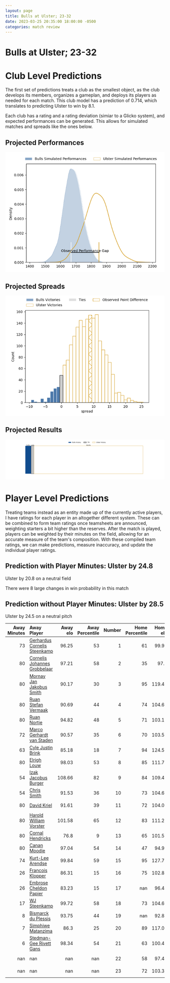 ```yaml
---  
layout: page  
title: Bulls at Ulster; 23-32  
date: 2023-03-25 20:35:00 18:00:00 -0500  
categories: match review  
---
```

# Bulls at Ulster; 23-32

# Club Level Predictions


The first set of predictions treats a club as the smallest object, as the club develops its members, organizes a gameplan, and deploys its players as needed for each match. This club model has a prediction of 0.714, which translates to predicting Ulster to win by 8.1.

Each club has a rating and a rating deviation (simiar to a Glicko system), and expected performances can be generated. This allows for simulated matches and spreads like the ones below.
## Projected Performances


![Projected Performances](plots/performances_2023-03-25-Ulster-Bulls.png)
## Projected Spreads


![Projected Spreads](plots/spreads_2023-03-25-Ulster-Bulls.png)
## Projected Results


![Projected Results](plots/resultbar_2023-03-25-Ulster-Bulls.png)
# Player Level Predictions


Treating teams instead as an entity made up of the currently active players, I have ratings for each player in an altogether different system. These can be combined to form team ratings once teamsheets are announced, weighting starters a bit higher than the reserves. After the match is played, players can be weighted by their minutes on the field, allowing for an accurate measure of the team's composition. With these compiled team ratings, we can make predictions, measure inaccuracy, and update the individual player ratings.
## Prediction with Player Minutes: Ulster by 24.8


Ulster by 20.8 on a neutral field

There were 8 large changes in win probability in this match
## Prediction without Player Minutes: Ulster by 28.5


Ulster by 24.5 on a neutral pitch



|   Away Minutes | Away Player                                                                            |   Away elo |   Away Percentile |   Number |   Home Percentile |   Home elo | Home Player                                                                 |   Home Minutes |
|---------------:|:---------------------------------------------------------------------------------------|-----------:|------------------:|---------:|------------------:|-----------:|:----------------------------------------------------------------------------|---------------:|
|             73 | [Gerhardus Cornelis Steenkamp](..//playerfiles//GerhardusCornelisSteenkamp_cleaned.md) |      96.25 |                53 |        1 |                61 |      99.94 | [Andrew Warwick](..//playerfiles//AndrewWarwick_cleaned.md)                 |             49 |
|             80 | [Cornelis Johannes Grobbelaar](..//playerfiles//CornelisJohannesGrobbelaar_cleaned.md) |      97.21 |                58 |        2 |                35 |      97.8  | [Tom Stewart](..//playerfiles//TomStewart_cleaned.md)                       |             77 |
|             80 | [Mornay Jan Jakobus Smith](..//playerfiles//MornayJanJakobusSmith_cleaned.md)          |      90.17 |                30 |        3 |                95 |     119.42 | [Jeffery To'omaga-Allen](..//playerfiles//JefferyTo'omaga-Allen_cleaned.md) |             61 |
|             80 | [Ruan Stefan Vermaak](..//playerfiles//RuanStefanVermaak_cleaned.md)                   |      90.69 |                44 |        4 |                74 |     104.68 | [Kieran Treadwell](..//playerfiles//KieranTreadwell_cleaned.md)             |             61 |
|             80 | [Ruan Nortje](..//playerfiles//RuanNortje_cleaned.md)                                  |      94.82 |                48 |        5 |                71 |     103.15 | [Sam Carter](..//playerfiles//SamCarter_cleaned.md)                         |             50 |
|             72 | [Marco Gerhardt van Staden](..//playerfiles//MarcoGerhardtvanStaden_cleaned.md)        |      90.57 |                35 |        6 |                70 |     103.56 | [David McCann](..//playerfiles//DavidMcCann_cleaned.md)                     |             61 |
|             63 | [Cyle Justin Brink](..//playerfiles//CyleJustinBrink_cleaned.md)                       |      85.18 |                18 |        7 |                94 |     124.52 | [Nick Timoney](..//playerfiles//NickTimoney_cleaned.md)                     |             80 |
|             80 | [Elrigh Louw](..//playerfiles//ElrighLouw_cleaned.md)                                  |      98.03 |                53 |        8 |                85 |     111.73 | [Duane Vermeulen](..//playerfiles//DuaneVermeulen_cleaned.md)               |             80 |
|             54 | [Izak Jacobus Burger](..//playerfiles//IzakJacobusBurger_cleaned.md)                   |     108.66 |                82 |        9 |                84 |     109.49 | [Nathan Doak](..//playerfiles//NathanDoak_cleaned.md)                       |             77 |
|             54 | [Chris Smith](..//playerfiles//ChrisSmith_cleaned.md)                                  |      91.53 |                36 |       10 |                73 |     104.62 | [Billy Burns](..//playerfiles//BillyBurns_cleaned.md)                       |             80 |
|             80 | [David Kriel](..//playerfiles//DavidKriel_cleaned.md)                                  |      91.61 |                39 |       11 |                72 |     104.06 | [Jacob Stockdale](..//playerfiles//JacobStockdale_cleaned.md)               |             80 |
|             80 | [Harold William Vorster](..//playerfiles//HaroldWilliamVorster_cleaned.md)             |     101.58 |                65 |       12 |                83 |     111.25 | [Stewart Moore](..//playerfiles//StewartMoore_cleaned.md)                   |             50 |
|             80 | [Cornal Hendricks](..//playerfiles//CornalHendricks_cleaned.md)                        |      76.8  |                 9 |       13 |                65 |     101.58 | [James Hume](..//playerfiles//JamesHume_cleaned.md)                         |             80 |
|             80 | [Canan Moodie](..//playerfiles//CananMoodie_cleaned.md)                                |      97.04 |                54 |       14 |                47 |      94.91 | [Robert Baloucoune](..//playerfiles//RobertBaloucoune_cleaned.md)           |             80 |
|             74 | [Kurt-Lee Arendse](..//playerfiles//Kurt-LeeArendse_cleaned.md)                        |      99.84 |                59 |       15 |                95 |     127.75 | [Michael Lowry](..//playerfiles//MichaelLowry_cleaned.md)                   |             80 |
|             26 | [Francois Klopper](..//playerfiles//FrancoisKlopper_cleaned.md)                        |      86.31 |                15 |       16 |                75 |     102.89 | [Eric O'Sullivan](..//playerfiles//EricO'Sullivan_cleaned.md)               |             31 |
|             26 | [Embrose Cheldon Papier](..//playerfiles//EmbroseCheldonPapier_cleaned.md)             |      83.23 |                15 |       17 |               nan |      96.44 | [Jude Posthlewaite](..//playerfiles//JudePosthlewaite_cleaned.md)           |             30 |
|             17 | [WJ Steenkamp](..//playerfiles//WJSteenkamp_cleaned.md)                                |      99.72 |                58 |       18 |                73 |     104.62 | [Harry Sheridan](..//playerfiles//HarrySheridan_cleaned.md)                 |             30 |
|              8 | [Bismarck du Plessis](..//playerfiles//BismarckduPlessis_cleaned.md)                   |      93.75 |                44 |       19 |               nan |      92.81 | [Gareth Milasinovich](..//playerfiles//GarethMilasinovich_cleaned.md)       |             19 |
|              7 | [Simphiwe Matanzima](..//playerfiles//SimphiweMatanzima_cleaned.md)                    |      86.3  |                25 |       20 |                89 |     117.06 | [Alan O'Connor](..//playerfiles//AlanO'Connor_cleaned.md)                   |             19 |
|              6 | [Stedman-Gee Rivett Gans](..//playerfiles//Stedman-GeeRivettGans_cleaned.md)           |      98.34 |                54 |       21 |                63 |     100.49 | [Marcus Rea](..//playerfiles//MarcusRea_cleaned.md)                         |             19 |
|            nan | nan                                                                                    |     nan    |               nan |       22 |                58 |      97.44 | [John Andrew](..//playerfiles//JohnAndrew_cleaned.md)                       |              3 |
|            nan | nan                                                                                    |     nan    |               nan |       23 |                72 |     103.39 | [John Cooney](..//playerfiles//JohnCooney_cleaned.md)                       |              3 |

